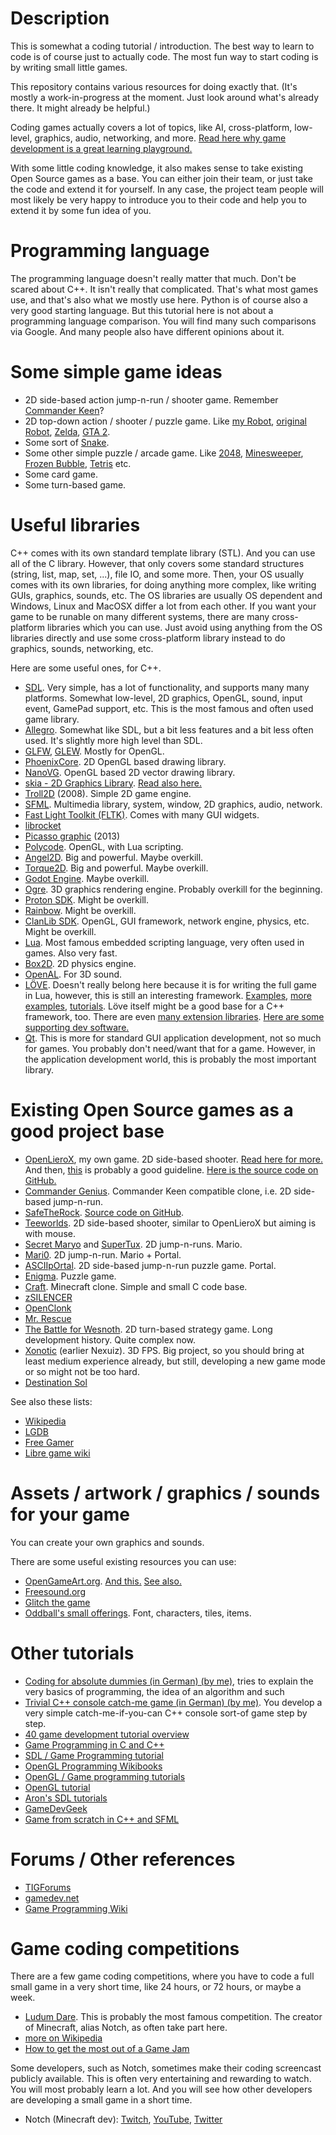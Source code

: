 
# Description

This is somewhat a coding tutorial / introduction.
The best way to learn to code is of course just to actually code.
The most fun way to start coding is by writing small little games.

This repository contains various resources for doing exactly that.
(It's mostly a work-in-progress at the moment. Just look around what's already there. It might already be helpful.)

Coding games actually covers a lot of topics, like AI, cross-platform, low-level, graphics, audio, networking, and more.
[Read here why game development is a great learning playground.](http://www.openlierox.net/wiki/index.php/Why_game_development_is_a_great_learning_playground)

With some little coding knowledge, it also makes sense to take existing Open Source games as a base.
You can either join their team, or just take the code and extend it for yourself.
In any case, the project team people will most likely be very happy to introduce you to their code and help you to extend it by some fun idea of you.


# Programming language

The programming language doesn't really matter that much.
Don't be scared about C++. It isn't really that complicated.
That's what most games use, and that's also what we mostly use here.
Python is of course also a very good starting language.
But this tutorial here is not about a programming language comparison.
You will find many such comparisons via Google.
And many people also have different opinions about it.


# Some simple game ideas

* 2D side-based action jump-n-run / shooter game.
Remember [Commander Keen](http://en.wikipedia.org/wiki/Commander_Keen)?
* 2D top-down action / shooter / puzzle game.
Like [my Robot](http://www.az2000.de/projects/robot2/),
[original Robot](http://www.game-of-robot.de/robot2.htm),
[Zelda](http://en.wikipedia.org/wiki/The_Legend_of_Zelda),
[GTA 2](http://en.wikipedia.org/wiki/Grand_Theft_Auto_2).
* Some sort of [Snake](http://en.wikipedia.org/wiki/Snake_(video_game)).
* Some other simple puzzle / arcade game.
Like [2048](http://gabrielecirulli.github.io/2048/),
[Minesweeper](http://en.wikipedia.org/wiki/Minesweeper_(video_game)),
[Frozen Bubble](http://www.frozen-bubble.org/),
[Tetris](http://en.wikipedia.org/wiki/Tetris)
etc.
* Some card game.
* Some turn-based game.


# Useful libraries

C++ comes with its own standard template library (STL). And you can use all of the C library.
However, that only covers some standard structures (string, list, map, set, ...), file IO, and some more.
Then, your OS usually comes with its own libraries, for doing anything more complex, like writing GUIs, graphics, sounds, etc.
The OS libraries are usually OS dependent and Windows, Linux and MacOSX differ a lot from each other.
If you want your game to be runable on many different systems, there are many cross-platform libraries which you can use.
Just avoid using anything from the OS libraries directly and use some cross-platform library instead to do graphics, sounds, networking, etc.

Here are some useful ones, for C++.

* [SDL](https://www.libsdl.org/).
Very simple, has a lot of functionality, and supports many many platforms.
Somewhat low-level, 2D graphics, OpenGL, sound, input event, GamePad support, etc.
This is the most famous and often used game library.
* [Allegro](https://www.allegro.cc/).
Somewhat like SDL, but a bit less features and a bit less often used.
It's slightly more high level than SDL.
* [GLFW](http://www.glfw.org/), [GLEW](http://glew.sourceforge.net/). Mostly for OpenGL.
* [PhoenixCore](https://github.com/jonparrott/PhoenixCore). 2D OpenGL based drawing library.
* [NanoVG](https://github.com/memononen/nanovg). OpenGL based 2D vector drawing library.
* [skia - 2D Graphics Library](https://code.google.com/p/skia/). [Read also here.](http://www.phoronix.com/scan.php?page=news_item&px=OTM0Mw)
* [Troll2D](https://code.google.com/p/troll2d/) (2008). Simple 2D game engine.
* [SFML](http://sfml-dev.org/). Multimedia library, system, window, 2D graphics, audio, network.
* [Fast Light Toolkit (FLTK)](http://www.fltk.org/). Comes with many GUI widgets.
* [librocket](http://librocket.com/)
* [Picasso graphic](https://code.google.com/p/picasso-graphic/) (2013)
* [Polycode](http://polycode.org/). OpenGL, with Lua scripting.
* [Angel2D](http://angel2d.com/). Big and powerful. Maybe overkill.
* [Torque2D](http://www.garagegames.com/products/torque-2d). Big and powerful. Maybe overkill.
* [Godot Engine](http://www.godotengine.org/). Maybe overkill.
* [Ogre](http://www.ogre3d.org/). 3D graphics rendering engine. Probably overkill for the beginning.
* [Proton SDK](http://www.rtsoft.com/wiki/doku.php?id=proton). Might be overkill.
* [Rainbow](https://bitbucket.org/tido/rainbow). Might be overkill.
* [ClanLib SDK](http://www.clanlib.org/). OpenGL, GUI framework, network engine, physics, etc. Might be overkill.
* [Lua](http://lua.org). Most famous embedded scripting language, very often used in games. Also very fast.
* [Box2D](http://box2d.org/). 2D physics engine.
* [OpenAL](http://en.wikipedia.org/wiki/OpenAL). For 3D sound.
* [LÖVE](http://love2d.org/).
Doesn't really belong here because it is for writing the full game in Lua, however, this is still an interesting framework.
[Examples](http://www.love2d.org/wiki/Category:Games),
[more examples](https://github.com/miko/Love2d-samples),
[tutorials](http://www.love2d.org/wiki/Category:Tutorials).
Löve itself might be a good base for a C++ framework, too.
There are even [many extension libraries](http://www.love2d.org/wiki/Category:Libraries).
[Here are some supporting dev software.](http://www.love2d.org/wiki/Category:Software)
* [Qt](http://qt-project.org/).
This is more for standard GUI application development, not so much for games.
You probably don't need/want that for a game.
However, in the application development world, this is probably the most important library.


# Existing Open Source games as a good project base

* [OpenLieroX](http://openlierox.net), my own game. 2D side-based shooter.
[Read here for more.](http://www.openlierox.net/wiki/index.php/Learning_to_code)
And then, [this](http://www.openlierox.net/wiki/index.php/Contribute_to_the_source_code) is probably a good guideline.
[Here is the source code on GitHub.](https://github.com/albertz/openlierox)
* [Commander Genius](http://clonekeenplus.sourceforge.net/). Commander Keen compatible clone, i.e. 2D side-based jump-n-run.
* [SafeTheRock](https://sourceforge.net/projects/savetherock/).
[Source code on GitHub](https://github.com/albertz/SaveTheRock).
* [Teeworlds](https://www.teeworlds.com/). 2D side-based shooter, similar to OpenLieroX but aiming is with mouse.
* [Secret Maryo](http://secretmaryo.org/) and [SuperTux](http://supertux.lethargik.org/). 2D jump-n-runs. Mario.
* [Mari0](http://stabyourself.net/mari0/). 2D jump-n-run. Mario + Portal.
* [ASCIIpOrtal](https://github.com/cymonsgames/ASCIIpOrtal). 2D side-based jump-n-run puzzle game. Portal.
* [Enigma](http://www.nongnu.org/enigma/). Puzzle game.
* [Craft](https://github.com/fogleman/Craft). Minecraft clone. Simple and small C code base.
* [zSILENCER](http://zsilencer.com/)
* [OpenClonk](http://www.openclonk.org/)
* [Mr. Rescue](http://tangramgames.dk/games/mrrescue/)
* [The Battle for Wesnoth](http://www.wesnoth.org/). 2D turn-based strategy game. Long development history. Quite complex now.
* [Xonotic](http://xonotic.org/) (earlier Nexuiz). 3D FPS. Big project, so you should bring at least medium experience already, but still, developing a new game mode or so might not be too hard.
* [Destination Sol](https://sourceforge.net/projects/destinationsol/)

See also these lists:

* [Wikipedia](http://en.wikipedia.org/wiki/List_of_open-source_video_games)
* [LGDB](http://www.lgdb.org/games?sort_by=created&taxonomy_vocabulary_3_tid=All&taxonomy_vocabulary_5_tid=All&taxonomy_vocabulary_7_tid=All&taxonomy_vocabulary_6_tid=All&taxonomy_vocabulary_14_tid=All&taxonomy_vocabulary_9_tid=All&taxonomy_vocabulary_34_tid=All&taxonomy_vocabulary_16_tid=87&taxonomy_vocabulary_12_tid=39)
* [Free Gamer](http://freegamer.blogspot.de/)
* [Libre game wiki](https://libregamewiki.org/List_of_games)


# Assets / artwork / graphics / sounds for your game

You can create your own graphics and sounds.

There are some useful existing resources you can use:

* [OpenGameArt.org](http://opengameart.org/).
[And this.](http://lpc.opengameart.org/)
[See also.](https://news.ycombinator.com/item?id=7890901)
* [Freesound.org](http://www.freesound.org/)
* [Glitch the game](http://www.glitchthegame.com/public-domain-game-art/)
* [Oddball's small offerings](http://forums.tigsource.com/index.php?topic=8834.05). Font, characters, tiles, items.


# Other tutorials

* [Coding for absolute dummies (in German) (by me)](http://www.az2000.de/docs/coding_for_dummies/), tries to explain the very basics of programming, the idea of an algorithm and such
* [Trivial C++ console catch-me game (in German) (by me)](http://www.az2000.de/projects/cpp_tut/). You develop a very simple catch-me-if-you-can C++ console sort-of game step by step.
* [40 game development tutorial overview](http://gamedevelopment.tutsplus.com/articles/40-fantastic-game-development-tutorials-from-across-the-web--gamedev-3384)
* [Game Programming in C and C++](http://www.cprogramming.com/game-programming.html)
* [SDL / Game Programming tutorial](http://lazyfoo.net/tutorials/SDL/index.php)
* [OpenGL Programming Wikibooks](http://en.wikibooks.org/wiki/OpenGL_Programming)
* [OpenGL / Game programming tutorials](http://nehe.gamedev.net/)
* [OpenGL tutorial](http://www3.ntu.edu.sg/home/ehchua/programming/opengl/CG_Introduction.html)
* [Aron's SDL tutorials](http://aaroncox.net/tutorials/arcade/index.html)
* [GameDevGeek](http://gamedevgeek.com/tutorials/)
* [Game from scratch in C++ and SFML](http://www.gamefromscratch.com/page/Game-From-Scratch-CPP-Edition.aspx)


# Forums / Other references

* [TIGForums](http://forums.tigsource.com/)
* [gamedev.net](http://www.gamedev.net/page/index.html)
* [Game Programming Wiki](http://www.gpwiki.org/)


# Game coding competitions

There are a few game coding competitions, where you have to code a full small game in a very short time, like 24 hours, or 72 hours, or maybe a week.

* [Ludum Dare](http://www.ludumdare.com/compo). This is probably the most famous competition. The creator of Minecraft, alias Notch, as often take part here.
* [more on Wikipedia](http://en.wikipedia.org/wiki/Game_jam)
* [How to get the most out of a Game Jam](http://gamedevelopment.tutsplus.com/articles/how-to-get-the-most-out-of-a-game-jam--gamedev-437)

Some developers, such as Notch, sometimes make their coding screencast publicly available. This is often very entertaining and rewarding to watch. You will most probably learn a lot. And you will see how other developers are developing a small game in a short time.

* Notch (Minecraft dev):
[Twitch](http://www.twitch.tv/notch),
[YouTube](https://www.youtube.com/results?search_query=notch+coding),
[Twitter](https://twitter.com/notch)

